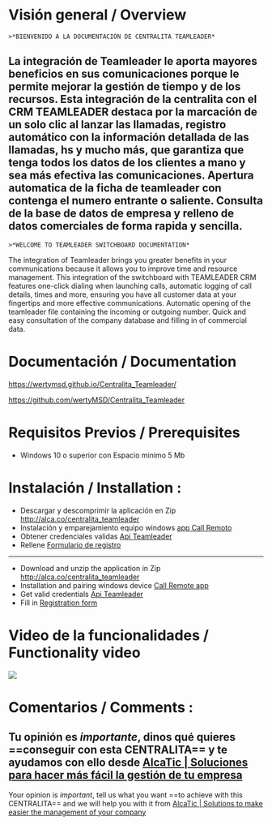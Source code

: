 
# Visión general / Overview


    >*BIENVENIDO A LA DOCUMENTACIÓN DE CENTRALITA TEAMLEADER*
La integración de Teamleader le aporta mayores beneficios en sus comunicaciones porque le permite mejorar la gestión de tiempo y de los recursos. Esta integración de la centralita con el CRM TEAMLEADER destaca por la marcación de un solo clic al lanzar las llamadas, registro automático con la información detallada de las llamadas, hs y mucho más, que garantiza que tenga todos los datos de los clientes a mano y sea más efectiva las comunicaciones. Apertura automatica de la ficha de teamleader con contenga el numero entrante o saliente.
Consulta de la base de datos de empresa y relleno de datos comerciales de forma rapida y sencilla.
 -----
    >*WELCOME TO TEAMLEADER SWITCHBOARD DOCUMENTATION*
The integration of Teamleader brings you greater benefits in your communications because it allows you to improve time and resource management. This integration of the switchboard with TEAMLEADER CRM features one-click dialing when launching calls, automatic logging of call details, times and more, ensuring you have all customer data at your fingertips and more effective communications. Automatic opening of the teamleader file containing the incoming or outgoing number.
Quick and easy consultation of the company database and filling in of commercial data.


  

# Documentación / Documentation

https://wertymsd.github.io/Centralita_Teamleader/

https://github.com/wertyMSD/Centralita_Teamleader


# Requisitos Previos / Prerequisites
- Windows 10 o superior con Espacio minimo 5 Mb

# Instalación / Installation :
- Descargar y descomprimir la aplicación en Zip http://alca.co/centralita_teamleader
- Instalación y emparejamiento equipo windows [app Call Remoto](https://wertymsd.github.io/Centralita_Teamleader/100_Proyectos/centralita/centralita%20SAGE50/App%20Call%20remoto.html)
- Obtener credenciales validas [Api Teamleader](https://wertymsd.github.io/Centralita_Teamleader/100_Proyectos/centralita/centralita%20TeamLeader/espa%C3%B1ol/Api%20Teamleader.html)
- Rellene [Formulario de registro](https://forms.office.com/r/5k9k54cugV)
--------------------
- Download and unzip the application in Zip http://alca.co/centralita_teamleader
- Installation and pairing windows device [Call Remote app](https://wertymsd.github.io/Centralita_Teamleader/100_Proyectos/centralita/centralita%20SAGE50/App%20Call%20remoto.html)
- Get valid credentials [Api Teamleader](https://wertymsd.github.io/Centralita_Teamleader/100_Proyectos/centralita/centralita%20TeamLeader/espa%C3%B1ol/Api%20Teamleader.html)
- Fill in [Registration form](https://forms.office.com/r/5k9k54cugV)


# Video de la funcionalidades / Functionality video
![](https://github.com/wertyMSD/Centralita_Teamleader/blob/master/proceso.gif)


# Comentarios / Comments :

Tu opinión es *importante*, dinos qué quieres 
==conseguir con esta CENTRALITA== 
y te ayudamos con ello desde [AlcaTic | Soluciones para hacer más fácil la gestión de tu empresa](https://www.alcatic.com/)
------
Your opinion is *important*, tell us what you want 
==to achieve with this CENTRALITA== 
and we will help you with it from [AlcaTic | Solutions to make easier the management of your company](https://www.alcatic.com/)

